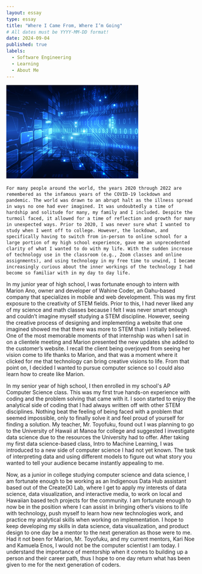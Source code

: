```yaml
---
layout: essay
type: essay
title: "Where I Came From, Where I’m Going"
# All dates must be YYYY-MM-DD format!
date: 2024-09-04
published: true
labels:
  - Software Engineering
  - Learning
  - About Me
---
```


<img width="350px" class="rounded float-start pe-4" src="../img/internet.jpg">


	For many people around the world, the years 2020 through 2022 are remembered as the infamous years of the COVID-19 lockdown and pandemic. The world was drawn to an abrupt halt as the illness spread in ways no one had ever imagined. It was undoubtedly a time of hardship and solitude for many, my family and I included. Despite the turmoil faced, it allowed for a time of reflection and growth for many in unexpected ways. Prior to 2020, I was never sure what I wanted to study when I went off to college. However, the lockdown, and specifically having to switch from in-person to online school for a large portion of my high school experience, gave me an unprecedented clarity of what I wanted to do with my life. With the sudden increase of technology use in the classroom (e.g., Zoom classes and online assignments), and using technology in my free time to unwind, I became increasingly curious about the inner workings of the technology I had become so familiar with in my day to day life.
 
  In my junior year of high school, I was fortunate enough to intern with Marion  Ano, owner and developer of Wahine Coder, an Oahu-based company that specializes in mobile and web development. This was my first exposure to the creativity of STEM fields. Prior to this, I had never liked any of my science and math classes because I felt I was never smart enough and couldn’t imagine myself studying a STEM discipline. However, seeing the creative process of designing and implementing a website that one imagined showed me that there was more to STEM than I initially believed. One of the most memorable moments of that internship was when I sat in on a clientele meeting and Marion presented the new updates she added to the customer’s website. I recall the client being overjoyed from seeing her vision come to life thanks to Marion, and that was a moment where it clicked for me that technology can bring creative visions to life. From that point on, I decided I wanted to pursue computer science so I could also learn how to create like Marion.
  
  In my senior year of high school, I then enrolled in my school's AP Computer Science class. This was my first true hands-on experience with coding and the problem solving that came with it. I soon started to enjoy the analytical side of coding that I had always written off with other STEM disciplines. Nothing beat the feeling of being faced with a problem that seemed impossible, only to finally solve it and feel proud of yourself for finding a solution. My teacher, Mr. Toyofuku, found out I was planning to go to the University of Hawaii at Manoa for college and suggested I investigate data science due to the resources the University had to offer. After taking my first data science-based class, Intro to Machine Learning, I was introduced to a new side of computer science I had not yet known. The task of interpreting data and using different models to figure out what story you wanted to tell your audience became instantly appealing to me.
  
  Now, as a junior in college studying computer science and data science, I am fortunate enough to be working as an Indigenous Data Hub assistant based out of the Create(X) Lab, where I get to apply my interests of data science, data visualization, and interactive media, to work on local and Hawaiian based tech projects for the community. I am fortunate enough to now be in the position where I can assist in bringing other’s visions to life with technology, push myself to learn how new technologies work, and practice my analytical skills when working on implementation. I hope to keep developing my skills in data science, data visualization, and product design to one day be a mentor to the next generation as those were to me. Had it not been for Marion, Mr. Toyofuku, and my current mentors, Kari Noe and Kamuela Enos, I would not be the computer scientist I am today. I understand the importance of mentorship when it comes to building up a person and their career path, thus I hope to one day return what has been given to me for the next generation of coders.
